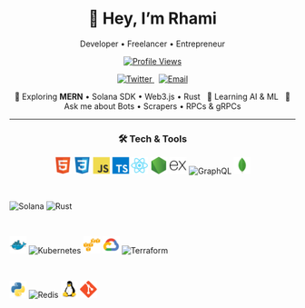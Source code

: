 <h1 align="center">👋 Hey, I’m Rhami</h1>
<p align="center">Developer • Freelancer • Entrepreneur</p>

<p align="center">
  <a href="https://komarev.com/ghpvc/?username=MuhammadAnas786&style=flat-square">
    <img alt="Profile Views" src="https://komarev.com/ghpvc/?username=MuhammadAnas786&style=flat-square" />
  </a>
</p>

<p align="center">
  <a href="https://x.com/rhami" target="_blank">
    <img alt="Twitter" src="https://img.shields.io/twitter/follow/rhami?style=flat&logo=twitter" />
  </a>
  &nbsp;
  <a href="mailto:sol.rhamii@gmail.com">
    <img alt="Email" src="https://img.shields.io/badge/Email-sol.rhamii%40gmail.com-1178C6?style=flat&logo=gmail" />
  </a>
</p>

<p align="center">
  🔭 Exploring <strong>MERN</strong> • Solana SDK • Web3.js • Rust &nbsp;  
  🌱 Learning AI & ML &nbsp;  
  💬 Ask me about Bots • Scrapers • RPCs & gRPCs
</p>

---

<h3 align="center">🛠️ Tech & Tools</h3>
<p align="center">
  <!-- Frontend -->
  <img alt="HTML5"   src="https://raw.githubusercontent.com/devicons/devicon/master/icons/html5/html5-original.svg" width="30" />
  <img alt="CSS3"    src="https://raw.githubusercontent.com/devicons/devicon/master/icons/css3/css3-original.svg" width="30" />
  <img alt="JavaScript" src="https://raw.githubusercontent.com/devicons/devicon/master/icons/javascript/javascript-original.svg" width="30" />
  <img alt="TypeScript" src="https://raw.githubusercontent.com/devicons/devicon/master/icons/typescript/typescript-original.svg" width="30" />
  <img alt="React"   src="https://raw.githubusercontent.com/devicons/devicon/master/icons/react/react-original.svg" width="30" />


  <!-- Backend -->
  <img alt="Node.js" src="https://raw.githubusercontent.com/devicons/devicon/master/icons/nodejs/nodejs-original.svg" width="30" />
  <img alt="Express" src="https://raw.githubusercontent.com/devicons/devicon/master/icons/express/express-original.svg" width="30" />
  <img alt="GraphQL" src="https://cdn.jsdelivr.net/npm/simple-icons@v8/icons/graphql.svg" width="30" />
  <img alt="MongoDB" src="https://raw.githubusercontent.com/devicons/devicon/master/icons/mongodb/mongodb-original.svg" width="30" />

  &nbsp;&nbsp;

  <!-- Blockchain -->
  <img alt="Solana"  src="https://cdn.jsdelivr.net/npm/simple-icons@latest/icons/solana.svg" width="30" />
  <img alt="Rust"    src="https://cdn.jsdelivr.net/npm/simple-icons@latest/icons/rust.svg" width="30" />

  &nbsp;&nbsp;

  <!-- DevOps & Cloud -->
  <img alt="Docker"  src="https://raw.githubusercontent.com/devicons/devicon/master/icons/docker/docker-original.svg" width="30" />
  <img alt="Kubernetes" src="https://cdn.jsdelivr.net/npm/simple-icons@v8/icons/kubernetes.svg" width="30" />
  <img alt="AWS"     src="https://raw.githubusercontent.com/devicons/devicon/master/icons/amazonwebservices/amazonwebservices-original.svg" width="30" />
  <img alt="GCP"     src="https://raw.githubusercontent.com/devicons/devicon/master/icons/googlecloud/googlecloud-original.svg" width="30" />
  <img alt="Terraform" src="https://cdn.jsdelivr.net/npm/simple-icons@v8/icons/terraform.svg" width="30" />

  &nbsp;&nbsp;

  <!-- Misc -->
  <img alt="Python"  src="https://raw.githubusercontent.com/devicons/devicon/master/icons/python/python-original.svg" width="30" />
  <img alt="Redis"   src="https://cdn.jsdelivr.net/npm/simple-icons@v8/icons/redis.svg" width="30" />
  <img alt="Linux"   src="https://raw.githubusercontent.com/devicons/devicon/master/icons/linux/linux-original.svg" width="30" />
  <img alt="Git"     src="https://raw.githubusercontent.com/devicons/devicon/master/icons/git/git-original.svg" width="30" />
</p>
